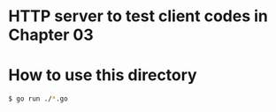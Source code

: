 # HTTP server to test client codes in Chapter 03

# How to use this directory

```bash
$ go run ./*.go
```
